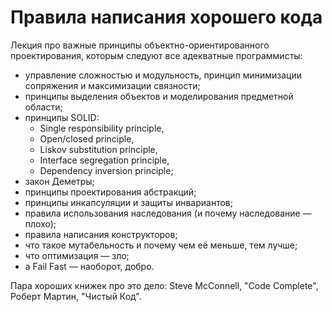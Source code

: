 # Правила написания хорошего кода

Лекция про важные принципы объектно-ориентированного проектирования, которым следуют все адекватные программисты:

- управление сложностью и модульность, принцип минимизации сопряжения и максимизации связности;
- принципы выделения объектов и моделирования предметной области;
- принципы SOLID:
  - Single responsibility principle,
  - Open/closed principle,
  - Liskov substitution principle,
  - Interface segregation principle,
  - Dependency inversion principle;
- закон Деметры;
- принципы проектирования абстракций;
- принципы инкапсуляции и защиты инвариантов;
- правила использования наследования (и почему наследование — плохо);
- правила написания конструкторов;
- что такое мутабельность и почему чем её меньше, тем лучше;
- что оптимизация — зло;
- а Fail Fast — наоборот, добро.

Пара хороших книжек про это дело: Steve McConnell, "Code Complete", Роберт Мартин, "Чистый Код".